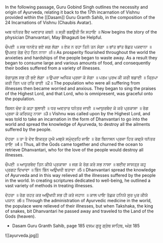 In the following passage, Guru Gobind Singh outlines the necessity and origin of Ayurveda, relating it back to the 17th incarnation of Vishnu provided within the [[Dasam]] Guru Granth Sahib, in the composition of the 24 Incarnations of Vishnu (Chaubis Avatar).

ਅਥ ਧਨੰਤਰ ਬੈਦ ਅਵਤਾਰ ਕਥਨੰ ॥ ਸ੍ਰੀ ਭਗਉਤੀ ਜਿ ਸਹਾਇ ॥
Now begins the story of the physician Dhanvantari, May Bhagauti be Helpful.

ਚੌਪਈ ॥
ਸਭ ਧਨਵੰਤ ਭਏ ਜਗ ਲੋਗਾ ॥ ਏਕ ਨ ਰਹਾ ਤਿਨੋ ਤਨ ਸੋਗਾ ॥
ਭਾਂਤ ਭਾਂਤ ਭੱਛਤ ਪਕਵਾਨਾ ॥ ਉਪਜਤ ਰੋਗ ਦੇਹ ਤਿਨ ਨਾਨਾ ॥1॥
As prosperity flourished throughout the world the anxieties and hardships of the people began to waste away. As a result they began to consume large and various amounts of food, and consequently their bodies suffered from a variety of illnesses.

ਰੋਗਾਕੁਲ ਸਭ ਹੀ ਭਏ ਲੋਗਾ ॥ ਉਪਜਾ ਅਧਿਕ ਪ੍ਰਜਾ ਕੋ ਸੋਗਾ ॥
ਪਰਮ ਪੁਰਖ ਕੀ ਕਰੀ ਬਡਾਈ ॥ ਕ੍ਰਿਪਾ ਕਰੀ ਤਿਨ ਪਰ ਹਰਿ ਰਾਈ ॥2॥
The population who were all suffering from illnesses then became worried and anxious. They began to sing the praises of the Highest Lord, and that Lord, who is omnipresent, was graceful onto the population.

ਬਿਸਨ ਚੰਦ ਕੋ ਕਹਾ ਬੁਲਾਈ ॥ ਧਰ ਅਵਤਾਰ ਧਨੰਤਰ ਜਾਈ ॥
ਆਯੁਰਬੇਦ ਕੋ ਕਰੋ ਪ੍ਰਕਾਸਾ ॥ ਰੋਗ ਪ੍ਰਜਾ ਕੋ ਕਰਿਯਹੁ ਨਾਸਾ ॥3॥
Vishnu was called upon by the Highest Lord, and was told to take an incarnation in the form of Dhanvantari to go into the world and spread the knowledge of Ayurveda, to destroy all the ailments suffered by the people.

ਦੋਹਰਾ ॥
ਤਾ ਤੇ ਦੇਵ ਇਕਤ੍ਰ ਹੁਐ ਮਥ੍ਯੋ ਸਮੁੰਦ੍ਰਹਿ ਜਾਇ ॥
ਰੋਗ ਬਿਨਾਸਨ ਪ੍ਰਜਾ ਹਿਤ ਕਢ੍ਯੋ ਧਨੱਤਰ ਰਾਇ ॥4॥
Thus, all the Gods came together and churned the ocean to retrieve Dhanvantari, who for the love of the people would destroy all illnesses.

ਚੌਪਈ ॥
ਆਯੁਰਬੇਦ ਤਿਨ ਕੀਯੋ ਪ੍ਰਕਾਸਾ ॥ ਜਗ ਕੇ ਰੋਗ ਕਰੇ ਸਭ ਨਾਸਾ ॥
ਬਈਦ ਸਾਸਤ੍ਰ ਕਹੁ ਪ੍ਰਗਟ ਦਿਖਾਵਾ ॥ ਭਿੰਨ ਭਿੰਨ ਅਉਖਧੀ ਬਤਾਵਾ ॥5॥
Dhanvantari spread the knowledge of Ayurveda and in this way relieved all the illnesses suffered by the people in the world. In creating scriptures dedicated to well-being, he outlined a vast variety of methods in treating illnesses.

ਦੋਹਰਾ ॥
ਰੋਗ ਰਹਤ ਕਰ ਅਉਖਧੀ ਸਭ ਹੀ ਕਰੋ ਜਹਾਨ ॥
ਕਾਲ ਪਾਇ ਤੱਛਕ ਹਨਿਯੋ ਸੁਰ ਪੁਰ ਕੀਯੋ ਪਯਾਨ ॥6॥
Through the administration of Ayurvedic medicine in the world, the populace were relieved of their illnesses, but when Takshaka, the king of snakes, bit Dhanvantari he passed away and traveled to the Land of the Gods (heaven).

- Dasam Guru Granth Sahib, page 185 
ਦਸਮ ਗੁਰੂ ਗ੍ਰੰਥ ਸਾਹਿਬ, ਅੰਗ 185

![[ayurveda.jpg]]